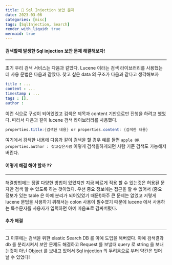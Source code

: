 ```yaml
---
title: 🔐 Sql Injection 보안 문제
date: 2023-03-06
categories: [misc]
tags: [SqlInjection, Search]
render_with_liquid: true
mermaid: true
---
```

#### 검색할때 발생한 Sql injection 보안 문제 해결해보자!
---
초기 우리 검색 서비스는 다음과 같았다. Lucene 이라는 검색 라이브러리를 사용했는데 사용 문법은 다음과 같았다. 찾고 싶은 data 의 구조가 다음과 같다고 생각해보자
```yaml
title : ...
content : ...
timestamp : ...
tags : [],
author :
```
이런 식으로 구성이 되어있었고 검색은 제목과 content 기반으로만 진행을 하려고 했었다. 따라서 다음과 같이 lucene 검색 라이브러리를 사용했다.

```java
properties.title:{검색한 내용} or properties.content: {검색한 내용}
```

여기에서 검색한 내용에 다음과 같이 검색을 할 경우 
예를 들면 `apple OR properties.author : 찾고싶은사람` 이렇게 검색을하게되면 사람 기준 검색도 가능해저 버린다.

#### 어떻게 해결 해야 할까 ??
---
해결방법에는 정말 다양한 방법이 있었지만 지금 빠르게 적용 할 수 있는것은 허용된 문자만 검색 할 수 있도록 하는 것이었다. 우선 중요 정보에는 접근을 할 수 없어서 (중요 정보가 있는 table 은 아예 분리가 되어있었기 때문!)아주 큰 문제는 없었고 저렇게 lucene 문법을 사용하기 위해서는 colon 사용이 필수였기 때문에 lucene 에서 사용하는 특수문자를 사용자가 입력하면 아예 따옴표로 감싸버렸다.

#### 추가 해결
---
그 이후에는 검색을 위한 elastic Search DB 를 아예 도입을 해버렸다. 아예 검색결과 db 를 분리시켜서 보안 문제도 해결하고 Request 를 보낼때 query 로 string 을 보내는것이 아닌 Object 를 보내고 있어서 Sql injection 의 두려움으로 부터 약간은 벗어 날 수 있었다!